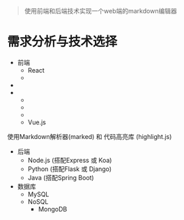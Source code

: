 > 使用前端和后端技术实现一个web端的markdown编辑器

# 需求分析与技术选择

* 前端
  * React
  * 
* 
* * 
  * 
  * 
  * Vue.js

使用Markdown解析器(marked) 和 代码高亮库 (highlight.js)

* 后端
  * Node.js (搭配Express 或 Koa)
  * Python (搭配Flask 或 Django)
  * Java (搭配Spring Boot)
* 数据库
  * MySQL
  * NoSQL
    * MongoDB
